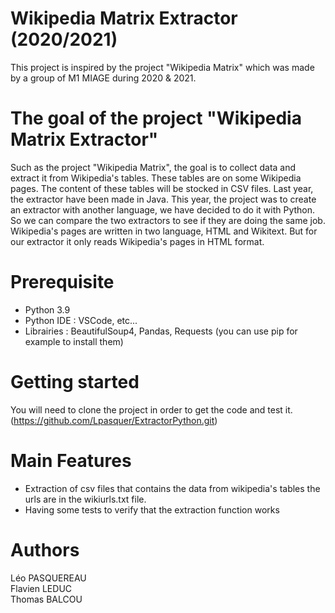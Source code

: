 # Wikipedia Matrix Extractor (2020/2021)

This project is inspired by the project "Wikipedia Matrix" which was made by a group of M1 MIAGE during 2020 & 2021.

# The goal of the project "Wikipedia Matrix Extractor"

Such as the project "Wikipedia Matrix", the goal is to collect data and extract it from Wikipedia's tables. These tables are on some Wikipedia pages. The content of these tables will be stocked in CSV files. 
Last year, the extractor have been made in Java. This year, the project was to create an extractor with another language, we have decided to do it with Python. So we can compare the two extractors to see if they are doing the same job.
Wikipedia's pages are written in two language, HTML and Wikitext. But for our extractor it only reads Wikipedia's pages in HTML format.

# Prerequisite
  - Python 3.9 
  - Python IDE : VSCode, etc...
  - Librairies : BeautifulSoup4, Pandas, Requests (you can use pip for example to install them)

# Getting started

You will need to clone the project in order to get the code and test it. (https://github.com/Lpasquer/ExtractorPython.git)

# Main Features 

- Extraction of csv files that contains the data from wikipedia's tables the urls are in the wikiurls.txt file.
- Having some tests to verify that the extraction function works

# Authors

Léo PASQUEREAU  
Flavien LEDUC  
Thomas BALCOU
